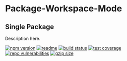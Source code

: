 # Package-Workspace-Mode

## Single Package

Description here.

[![npm version](https://img.shields.io/npm/v/@spautz/node-library-template.svg)](https://www.npmjs.com/package/@spautz/node-library-template)
[![readme](https://img.shields.io/badge/-readme-informational)](https://github.com/spautz/package-workspace-mode/blob/main/packages/node-library-template/README.md)
[![build status](https://github.com/spautz/package-workspace-mode/workflows/CI/badge.svg)](https://github.com/spautz/package-workspace-mode/actions)
[![test coverage](https://img.shields.io/coveralls/github/spautz/package-workspace-mode/main.svg)](https://coveralls.io/github/spautz/package-workspace-mode?branch=main)
[![repo vulnerabilities](https://snyk.io/test/github/spautz/package-workspace-mode/badge.svg)](https://snyk.io/test/github/spautz/package-workspace-mode)
[![gzip size](https://img.shields.io/bundlephobia/minzip/@spautz/node-library-template.svg)](https://bundlephobia.com/package/@spautz/node-library-template@latest)
